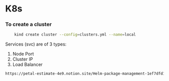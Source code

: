 # K8s

### To create a cluster

```bash
    kind create cluster --config=clusters.yml --name=local
```

Services (svc) are of 3 types:
1. Node Port 
2. Cluster IP
3. Load Balancer


```sh
https://petal-estimate-4e9.notion.site/Helm-package-management-1ef7dfd1073580c58638df588be6ec50
```